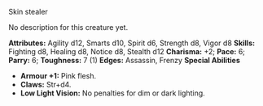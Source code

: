 Skin stealer

No description for this creature yet.

**Attributes:** Agility d12, Smarts d10, Spirit d6, Strength d8, Vigor
d8
**Skills:** Fighting d8, Healing d8, Notice d8, Stealth d12
**Charisma:** +2; **Pace:** 6; **Parry:** 6; **Toughness:** 7 (1)
**Edges:** Assassin, Frenzy
**Special Abilities**
- **Armour +1:** Pink flesh.
- **Claws:** Str+d4.
- **Low Light Vision:** No penalties for dim or dark lighting.

